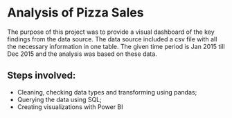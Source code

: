 # Analysis of Pizza Sales 

The purpose of this project was to provide a visual dashboard of the key findings from the data source. 
The data source included a csv file with all the necessary information in one table. The given time period is Jan 2015 till Dec 2015 and the analysis was based on these data. 

## Steps involved: 
- Cleaning, checking data types and transforming using pandas;
- Querying the data using SQL;
- Creating visualizations with Power BI


